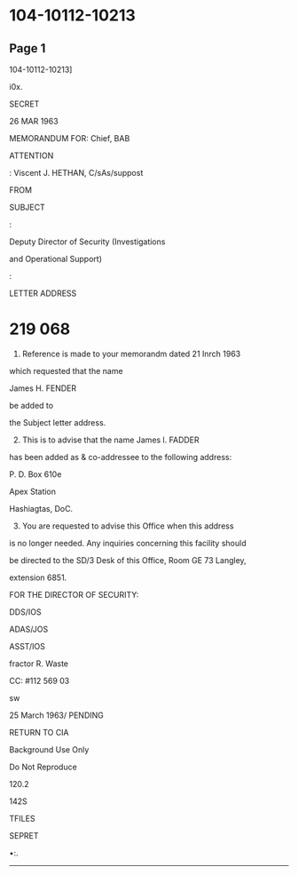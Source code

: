 # 104-10112-10213

## Page 1

104-10112-10213]

i0x.

SECRET

26 MAR 1963

MEMORANDUM FOR: Chief, BAB

ATTENTION

: Viscent J. HETHAN, C/sAs/suppost

FROM

SUBJECT

:

Deputy Director of Security (Investigations

and Operational Support)

:

LETTER ADDRESS

# 219 068

1. Reference is made to your memorandm dated 21 Inrch 1963

which requested that the name

James H. FENDER

be added to

the Subject letter address.

2. This is to advise that the name James l. FADDER

has been added as & co-addressee to the following address:

P. D. Box 610e

Apex Station

Hashiagtas, DoC.

3. You are requested to advise this Office when this address

is no longer needed. Any inquiries concerning this facility should

be directed to the SD/3 Desk of this Office, Room GE 73 Langley,

extension 6851.

FOR THE DIRECTOR OF SECURITY:

DDS/IOS

ADAS/JOS

ASST/IOS

fractor R. Waste

CC: #112 569 03

sw

25 March 1963/ PENDING

RETURN TO CIA

Background Use Only

Do Not Reproduce

120.2

142S

TFILES

SEPRET

•:.

---


